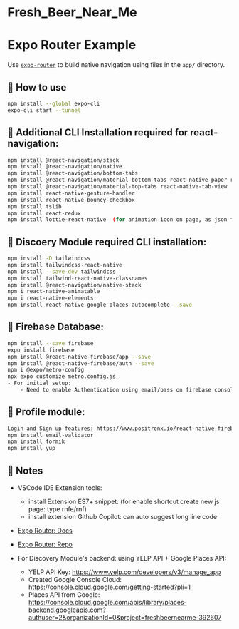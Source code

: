 # Fresh_Beer_Near_Me
# Expo Router Example

Use [`expo-router`](https://expo.github.io/router) to build native navigation using files in the `app/` directory.

## 🚀 How to use

```sh
npm install --global expo-cli
expo-cli start --tunnel
```

## 🚀 Additional CLI Installation required for react-navigation:

```sh
npm install @react-navigation/stack
npm install @react-navigation/native
npm install @react-navigation/bottom-tabs
npm install @react-navigation/material-bottom-tabs react-native-paper react-native-vector-icons
npm install @react-navigation/material-top-tabs react-native-tab-view
npm install react-native-gesture-handler
npm install react-native-bouncy-checkbox
npm install tslib
npm install react-redux
npm install lottie-react-native  (for animation icon on page, as json file)
```

## 📝 Discoery Module required CLI installation:

```sh
npm install -D tailwindcss
npm install tailwindcss-react-native
npm install --save-dev tailwindcss
npm install tailwind-react-native-classnames
npm install @react-navigation/native-stack
npm i react-native-animatable
npm i react-native-elements
npm install react-native-google-places-autocomplete --save

```


## 📝 Firebase Database:
```sh
npm install --save firebase
expo install firebase
npm install @react-native-firebase/app --save
npm install @react-native-firebase/auth --save
npm i @expo/metro-config
npx expo customize metro.config.js
- For initial setup:
    - Need to enable Authentication using email/pass on firebase console page
```


## 📝 Profile module:
```sh
Login and Sign up features: https://www.positronx.io/react-native-firebase-login-and-user-registration-tutorial/
npm install email-validator
npm install formik
npm install yup

```
## 📝 Notes

- VSCode IDE Extension tools:
    - install Extension ES7+ snippet:  (for enable shortcut create new js page: type rnfe/rnf)
    - install extension Github Copilot: can auto suggest long line code

- [Expo Router: Docs](https://expo.github.io/router)
- [Expo Router: Repo](https://github.com/expo/router)

- For Discovery Module's backend: using YELP API + Google Places API:
    - YELP API Key: https://www.yelp.com/developers/v3/manage_app
    - Created Google Console Cloud: https://console.cloud.google.com/getting-started?pli=1
    - Places API from Google: https://console.cloud.google.com/apis/library/places-backend.googleapis.com?authuser=2&organizationId=0&project=freshbeernearme-392607
